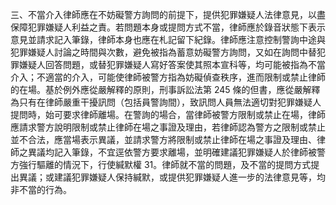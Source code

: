
三、不當介入律師應在不妨礙警方詢問的前提下，提供犯罪嫌疑人法律意見，以盡保障犯罪嫌疑人利益之責。若問題本身或提問方式不當，律師應於錄音狀態下表示意見並請求記入筆錄，律師本身也應在札記留下紀錄。律師應注意控制警詢中途與犯罪嫌疑人討論之時間與次數，避免被指為蓄意妨礙警方詢問，又如在詢問中替犯罪嫌疑人回答問題，或替犯罪嫌疑人寫好答案使其照本宣科等，均可能被指為不當介入；不適當的介入，可能使律師被警方指為妨礙偵查秩序，進而限制或禁止律師的在場。基於例外應從嚴解釋的原則，刑事訴訟法第 245 條的但書，應從嚴解釋為只有在律師嚴重干擾訊問（包括員警詢間），致訊問人員無法適切對犯罪嫌疑人提問時，始可要求律師離場。在警詢的場合，當律師被警方限制或禁止在場，律師應請求警方說明限制或禁止律師在場之事證及理由，若律師認為警方之限制或禁止並不合法，應當場表示異議，並請求警方將限制或禁止律師在場之事證及理由、律師之異議均記入筆錄，不宜逕依警方要求離場，並明確建議犯罪嫌疑人於律師被警方強行驅離的情況下，行使緘默權 31。律師就不當的問題，及不當的提問方式提出異議；或建議犯罪嫌疑人保持緘默，或提供犯罪嫌疑人進一步的法律意見等，均非不當的行為。